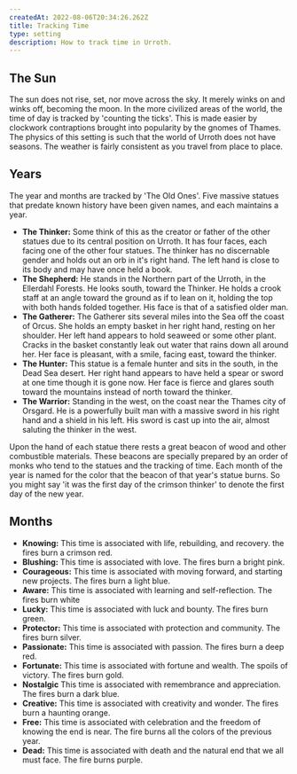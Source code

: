 ```yaml
---
createdAt: 2022-08-06T20:34:26.262Z
title: Tracking Time
type: setting
description: How to track time in Urroth.
---
```

## The Sun

The sun does not rise, set, nor move across the sky. It merely winks on and winks off, becoming the moon. In the more civilized areas of the world, the time of day is tracked by 'counting the ticks'. This is made easier by clockwork contraptions brought into popularity by the gnomes of Thames. The physics of this setting is such that the world of Urroth does not have seasons. The weather is fairly consistent as you travel from place to place.

## Years

The year and months are tracked by 'The Old Ones'. Five massive statues that predate known history have been given names, and each maintains a year.

* **The Thinker:** Some think of this as the creator or father of the other statues due to its central position on Urroth. It has four faces, each facing one of the other four statues. The thinker has no discernable gender and holds out an orb in it's right hand. The left hand is close to its body and may have once held a book.
* **The Shepherd:** He stands in the Northern part of the Urroth, in the Ellerdahl Forests. He looks south, toward the Thinker. He holds a crook staff at an angle toward the ground as if to lean on it, holding the top with both hands folded together. His face is that of a satisfied older man.
* **The Gatherer:** The Gatherer sits several miles into the Sea off the coast of Orcus. She holds an empty basket in her right hand, resting on her shoulder. Her left hand appears to hold seaweed or some other plant. Cracks in the basket constantly leak out water that rains down all around her. Her face is pleasant, with a smile, facing east, toward the thinker.
* **The Hunter:** This statue is a female hunter and sits in the south, in the Dead Sea desert. Her right hand appears to have held a spear or sword at one time though it is gone now. Her face is fierce and glares south toward the mountains instead of north toward the thinker.
* **The Warrior:** Standing in the west, on the coast near the Thames city of Orsgard. He is a powerfully built man with a massive sword in his right hand and a shield in his left. His sword is cast up into the air, almost saluting the thinker in the west.

Upon the hand of each statue there rests a great beacon of wood and other combustible materials. These beacons are specially prepared by an order of monks who tend to the statues and the tracking of time. Each month of the year is named for the color that the beacon of that year's statue burns. So you might say 'it was the first day of the crimson thinker' to denote the first day of the new year.

## Months

* **Knowing:** This time is associated with life, rebuilding, and recovery. the fires burn a crimson red.
* **Blushing:** This time is associated with love. The fires burn a bright pink.
* **Courageous:** This time is associated with moving forward, and starting new projects. The fires burn a light blue.
* **Aware:** This time is associated with learning and self-reflection. The fires burn white
* **Lucky:** This time is associated with luck and bounty. The fires burn green.
* **Protector:** This time is associated with protection and community. The fires burn silver.
* **Passionate:** This time is associated with passion. The fires burn a deep red.
* **Fortunate:** This time is associated with fortune and wealth. The spoils of victory. The fires burn gold.
* **Nostalgic** This time is associated with remembrance and appreciation. The fires burn a dark blue.
* **Creative:** This time is associated with creativity and wonder. The fires burn a haunting orange.
* **Free:** This time is associated with celebration and the freedom of knowing the end is near. The fire burns all the colors of the previous year.
* **Dead:** This time is associated with death and the natural end that we all must face. The fire burns purple.